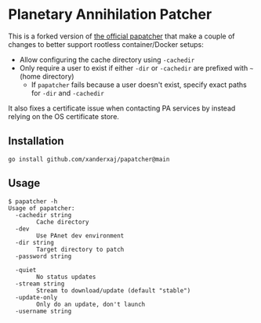 # Planetary Annihilation Patcher

This is a forked version of [the official papatcher](https://github.com/planetary-annihilation/papatcher) that make a couple of changes to better support rootless container/Docker setups:

- Allow configuring the cache directory using `-cachedir`
- Only require a user to exist if either `-dir` or `-cachedir` are prefixed with `~` (home directory)
    - If `papatcher` fails because a user doesn't exist, specify exact paths for `-dir` and `-cachedir`

It also fixes a certificate issue when contacting PA services by instead relying on the OS certificate store.

## Installation

```shell
go install github.com/xanderxaj/papatcher@main
```

## Usage

```shell
$ papatcher -h
Usage of papatcher:
  -cachedir string
        Cache directory
  -dev
        Use PAnet dev environment
  -dir string
        Target directory to patch
  -password string

  -quiet
        No status updates
  -stream string
        Stream to download/update (default "stable")
  -update-only
        Only do an update, don't launch
  -username string

```
